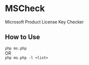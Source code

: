 # MSCheck
Microsoft Product License Key Checker
## How to Use
`php ms.php`
<br>OR<br>
`php ms.php -l <list>`
